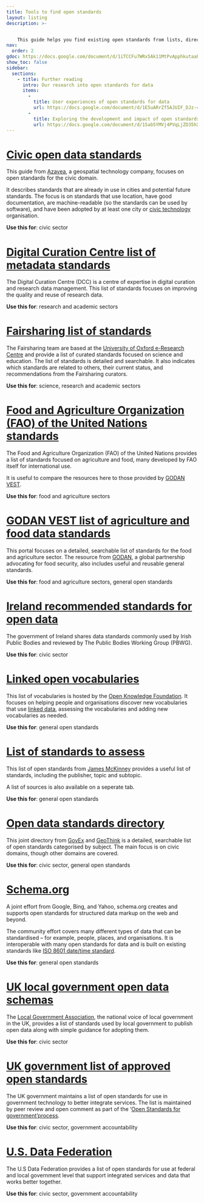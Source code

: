 ```yaml
---
title: Tools to find open standards
layout: listing
description: >- 


    This guide helps you find existing open standards from lists, directories and other useful resources.
nav:
  order: 2
gdoc: https://docs.google.com/document/d/1iTCCFu7WRx5Ak11MtPvApphkutaaPVxOzy0L2NnwWYM/edit?usp=sharing
show_toc: false
sidebar:
  sections:
    - title: Further reading
      intro: Our research into open standards for data
      items:
        -          
          title: User experiences of open standards for data
          url: https://docs.google.com/document/d/1E5uARrZf5AJUIF_DJz-42_793EY_Dwk7n7B3bMn3x5A/edit?usp=sharing
        -          
          title: Exploring the development and impact of open standards for data
          url: https://docs.google.com/document/d/1Sab5YMVj4PVqLjZD35hX8FTnMeeP6gLGG0xszuRMIaM/edit?usp=sharing
---
```


# [Civic open data standards](https://azavea.gitbooks.io/open-data-standards/content/)

This guide from [Azavea](http://www.azavea.com/), a geospatial technology company, focuses on open standards for the civic domain. 

It describes standards that are already in use in cities and potential future standards. The focus is on standards that use location, have good documentation, are machine-readable (so the standards can be used by software), and have been adopted by at least one city or [civic technology](https://www.forbes.com/sites/quora/2017/09/19/what-is-civic-technology/#1025cfc3ecc) organisation. 

**Use this for**: civic sector

# [Digital Curation Centre list of metadata standards](http://www.dcc.ac.uk/resources/metadata-standards/list)

The Digital Curation Centre (DCC) is a centre of expertise in digital curation and research data management. This list of standards focuses on improving the quality and reuse of research data.

**Use this for**: research and academic sectors

# [Fairsharing list of standards](https://fairsharing.org/standards/)

The Fairsharing team are based at the [University of Oxford e-Research Centre](http://www.oerc.ox.ac.uk/) and provide a list of curated standards focused on science and education. The list of standards is detailed and searchable. It also indicates which standards are related to others, their current status, and recommendations from the Fairsharing curators.

**Use this for**: science, research and academic sectors

# [Food and Agriculture Organization (FAO) of the United Nations standards](http://www.fao.org/statistics/standards/en/)

The Food and Agriculture Organization (FAO) of the United Nations provides a list of standards focused on agriculture and food, many developed by FAO itself for international use. 

It is useful to compare the resources here to those provided by [GODAN VEST](http://vest.agrisemantics.org/ ). 

**Use this for**: food and agriculture sectors

# [GODAN VEST list of agriculture and food data standards](http://vest.agrisemantics.org/)

This portal focuses on a detailed, searchable list of standards for the food and agriculture sector. The resource from [GODAN](http://www.godan.info/), a global partnership advocating for food security, also includes useful and reusable general standards.

**Use this for**: food and agriculture sectors, general open standards

# [Ireland recommended standards for open data](https://data.gov.ie/pages/opendatatechnicalframework#recommended-standards-for-open-data)

The government of Ireland shares data standards commonly used by Irish Public Bodies and reviewed by The Public Bodies Working Group (PBWG).

**Use this for**: civic sector

# [Linked open vocabularies](http://lov.okfn.org/dataset/lov/about)

This list of vocabularies is hosted by the [Open Knowledge Foundation](http://okfn.org/). It focuses on helping people and organisations discover new vocabularies that use [linked data](http://linkeddata.org/), assessing the vocabularies and adding new vocabularies as needed.

**Use this for**: general open standards

# [List of standards to assess](https://docs.google.com/spreadsheets/d/1r7OByH4IeFHzot43nayjlplgEHHW91I4uBIUn59SKgU/edit#gid=0)

This list of open standards from [James McKinney](https://twitter.com/mckinneyjames) provides a useful list of standards, including the publisher, topic and subtopic. 

A list of sources is also available on a seperate tab.

**Use this for**: general open standards

# [Open data standards directory](http://datastandards.directory/) 

This joint directory from [GovEx](https://govex.jhu.edu/) and [GeoThink](http://geothink.ca/) is a detailed, searchable list of open standards categorised by subject. The main focus is on civic domains, though other domains are covered. 

**Use this for**: civic sector, general open standards

# [Schema.org](http://schema.org/)

A joint effort from Google, Bing, and Yahoo, schema.org creates and supports open standards for structured data markup on the web and beyond. 

The community effort covers many different types of data that can be standardised – for example, people, places, and organisations. It is interoperable with many open standards for data and is built on existing standards like [ISO 8601 date/time standard](http://en.wikipedia.org/wiki/ISO_8601).

**Use this for**: general open standards

# [UK local government open data schemas](http://schemas.opendata.esd.org.uk/)

The [Local Government Association](https://www.local.gov.uk/), the national voice of local government in the UK,  provides a list of standards used by local government to publish open data along with simple guidance for adopting them. 

**Use this for**: civic sector

# [UK government list of approved open standards](https://www.gov.uk/government/publications/open-standards-for-government) 

The UK government maintains a list of open standards for use in government technology to better integrate services. The list is maintained by peer review and open comment as part of the ‘[Open Standards for government’](https://www.gov.uk/government/collections/open-standards-for-government-data-and-technology)[process](https://www.gov.uk/government/collections/open-standards-for-government-data-and-technology).

**Use this for**: civic sector, government accountability

# [U.S. Data Federation](https://federation.data.gov/)

The U.S Data Federation provides a list of open standards for use at federal and local government level that support integrated services and data that works better together.

**Use this for**: civic sector, government accountability
